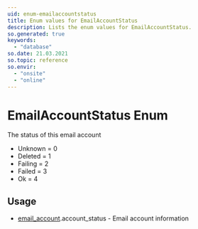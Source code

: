 ```yaml
---
uid: enum-emailaccountstatus
title: Enum values for EmailAccountStatus
description: Lists the enum values for EmailAccountStatus.
so.generated: true
keywords:
  - "database"
so.date: 21.03.2021
so.topic: reference
so.envir:
  - "onsite"
  - "online"
---
```


# EmailAccountStatus Enum

The status of this email account

* Unknown = 0
* Deleted = 1
* Failing = 2
* Failed = 3
* Ok = 4

## Usage

* [email_account](../email-account.md).account_status - Email account information
